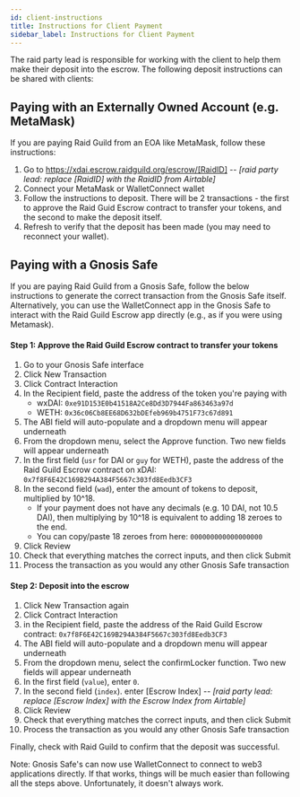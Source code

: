 ```yaml
---
id: client-instructions
title: Instructions for Client Payment
sidebar_label: Instructions for Client Payment
---
```


The raid party lead is responsible for working with the client to help them make their deposit into the escrow. The following deposit instructions can be shared with clients:

## Paying with an Externally Owned Account (e.g. MetaMask)

If you are paying Raid Guild from an EOA like MetaMask, follow these instructions:

1. Go to https://xdai.escrow.raidguild.org/escrow/[RaidID] -- _[raid party lead: replace [RaidID] with the RaidID from Airtable]_
2. Connect your MetaMask or WalletConnect wallet
3. Follow the instructions to deposit. There will be 2 transactions - the first to approve the Raid Guid Escrow contract to transfer your tokens, and the second to make the deposit itself.
4. Refresh to verify that the deposit has been made (you may need to reconnect your wallet).

## Paying with a Gnosis Safe

If you are paying Raid Guild from a Gnosis Safe, follow the below instructions to generate the correct transaction from the Gnosis Safe itself. Alternatively, you can use the WalletConnect app in the Gnosis Safe to interact with the Raid Guild Escrow app directly (e.g., as if you were using Metamask).

#### Step 1: Approve the Raid Guild Escrow contract to transfer your tokens

1. Go to your Gnosis Safe interface
2. Click New Transaction
3. Click Contract Interaction
4. In the Recipient field, paste the address of the token you're paying with
    - wxDAI: `0xe91D153E0b41518A2Ce8Dd3D7944Fa863463a97d`
    - WETH: `0x36c06Cb8EE68D632bDEfeb969b4751F73c67d891`
5. The ABI field will auto-populate and a dropdown menu will appear underneath
6. From the dropdown menu, select the Approve function. Two new fields will appear underneath
7. In the first field (`usr` for DAI or `guy` for WETH), paste the address of the Raid Guild Escrow contract on xDAI: `0x7f8F6E42C169B294A384F5667c303fd8Eedb3CF3`
8. In the second field (`wad`), enter the amount of tokens to deposit, multiplied by 10^18.
    - If your payment does not have any decimals (e.g. 10 DAI, not 10.5 DAI), then multiplying by 10^18 is equivalent to adding 18 zeroes to the end.
    - You can copy/paste 18 zeroes from here: `000000000000000000`
9. Click Review
10. Check that everything matches the correct inputs, and then click Submit
11. Process the transaction as you would any other Gnosis Safe transaction

#### Step 2: Deposit into the escrow

1. Click New Transaction again
2. Click Contract Interaction
3. in the Recipient field, paste the address of the Raid Guild Escrow contract: `0x7f8F6E42C169B294A384F5667c303fd8Eedb3CF3`
4. The ABI field will auto-populate and a dropdown menu will appear underneath
5. From the dropdown menu, select the confirmLocker function. Two new fields will appear underneath
6. In the first field (`value`), enter `0`.
7. In the second field (`index`). enter [Escrow Index] -- _[raid party lead: replace [Escrow Index] with the Escrow Index from Airtable]_
8. Click Review
9. Check that everything matches the correct inputs, and then click Submit
10. Process the transaction as you would any other Gnosis Safe transaction

Finally, check with Raid Guild to confirm that the deposit was successful.

Note: Gnosis Safe's can now use WalletConnect to connect to web3 applications directly. If that works, things will be much easier than following all the steps above. Unfortunately, it doesn't always work.
